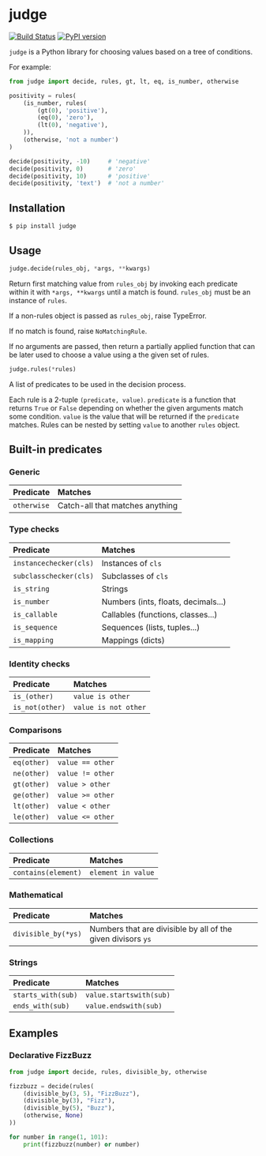 judge
=====

[![Build Status](https://travis-ci.org/despawnerer/judge.svg?branch=master)](https://travis-ci.org/despawnerer/judge)
[![PyPI version](https://badge.fury.io/py/judge.svg)](https://badge.fury.io/py/judge)

`judge` is a Python library for choosing values based on a tree of conditions.

For example:

```python
from judge import decide, rules, gt, lt, eq, is_number, otherwise

positivity = rules(
	(is_number, rules(
		(gt(0), 'positive'),
		(eq(0), 'zero'),
    	(lt(0), 'negative'),
	)),
	(otherwise, 'not a number')
)

decide(positivity, -10)     # 'negative'
decide(positivity, 0)       # 'zero'
decide(positivity, 10)      # 'positive'
decide(positivity, 'text')  # 'not a number'
```


Installation
------------

	$ pip install judge


Usage
-----

```python
judge.decide(rules_obj, *args, **kwargs)
```

Return first matching value from `rules_obj` by invoking each predicate within it with `*args, **kwargs` until a match is found. `rules_obj` must be an instance of `rules`.

If a non-rules object is passed as `rules_obj`, raise TypeError.

If no match is found, raise `NoMatchingRule`.

If no arguments are passed, then return a partially applied function that can be later used to choose a value using a the given set of rules.


```python
judge.rules(*rules)
```

A list of predicates to be used in the decision process.

Each rule is a 2-tuple `(predicate, value)`. `predicate` is a function that returns `True` or `False` depending on whether the given arguments match some condition. `value` is the value that will be returned if the `predicate` matches. Rules can be nested by setting `value` to another `rules` object.


Built-in predicates
-------------------

### Generic

Predicate              | Matches
:----------------------|:-----------------------------------------------
`otherwise`            | Catch-all that matches anything


### Type checks

Predicate              | Matches
:----------------------|:-----------------------------------------------
`instancechecker(cls)` | Instances of `cls`
`subclasschecker(cls)` | Subclasses of `cls`
`is_string`            | Strings
`is_number`            | Numbers (ints, floats, decimals...)
`is_callable`          | Callables (functions, classes...)
`is_sequence`          | Sequences (lists, tuples...)
`is_mapping`           | Mappings (dicts)


### Identity checks

Predicate              | Matches
:----------------------|:-----------------------------------------------
`is_(other)`           | `value is other`
`is_not(other)`        | `value is not other`


### Comparisons

Predicate              | Matches
:----------------------|:-----------------------------------------------
`eq(other)`            | `value == other`
`ne(other)`            | `value != other`
`gt(other)`            | `value > other`
`ge(other)`            | `value >= other`
`lt(other)`            | `value < other`
`le(other)`            | `value <= other`


### Collections

Predicate              | Matches
:----------------------|:-----------------------------------------------
`contains(element)`    | `element in value`


### Mathematical

Predicate              | Matches
:----------------------|:-----------------------------------------------
`divisible_by(*ys)`    | Numbers that are divisible by all of the given divisors `ys`


### Strings

Predicate              | Matches
:----------------------|:-----------------------------------------------
`starts_with(sub)`     | `value.startswith(sub)`
`ends_with(sub)`       | `value.endswith(sub)`


Examples
--------

### Declarative FizzBuzz

```python
from judge import decide, rules, divisible_by, otherwise

fizzbuzz = decide(rules(
	(divisible_by(3, 5), "FizzBuzz"),
	(divisible_by(3), "Fizz"),
	(divisible_by(5), "Buzz"),
	(otherwise, None)
))

for number in range(1, 101):
	print(fizzbuzz(number) or number)
```
